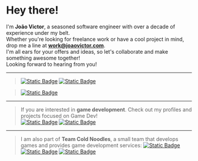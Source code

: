 # Hey there!

I'm **João Victor**, a seasoned software engineer with over a decade of experience under my belt.
<br />
Whether you're looking for freelance work or have a cool project in mind, drop me a line at **work@joaovictor.com**.
<br />
I'm all ears for your offers and ideas, so let's collaborate and make something awesome together!
<br />
Looking forward to hearing from you!
<br />

---

> [![Static Badge](https://img.shields.io/badge/joaovictor.com-f59e0b?label=Personal%20Website)](https://joaovictor.com) [![Static Badge](https://img.shields.io/badge/ko--fi-f59e0b?label=Buy%20Me%20A%20Coffee)](https://ko-fi.com/joaovictorlouro)

> [![Static Badge](https://img.shields.io/badge/Profile-blue?label=LinkedIn)](https://linkedin.com/in/joao-louro)

---

> If you are interested in **game development**. Check out my profiles and projects focused on Game Dev! <br />
> [![Static Badge](https://img.shields.io/badge/codingkitsune.com-f97316?label=GameDev%20Website)](https://codingkitsune.com) [![Static Badge](https://img.shields.io/badge/CodingKitsune-white?label=GitHub)](https://github.com/codingkitsune)

---

> I am also part of **Team Cold Noodles**, a small team that develops games and provides game development services:
> [![Static Badge](https://img.shields.io/badge/teamcoldnoodles.com-92929b?label=GameDev%20Website)](https://teamcoldnoodles.com) [![Static Badge](https://img.shields.io/badge/Itch.io-af85d5?label=Check%20our%20games%20out)]([https://ko-fi.com/teamcoldnoodles](https://teamcoldnoodles.itch.io/)) [![Static Badge](https://img.shields.io/badge/ko--fi-f59e0b?label=Buy%20Me%20A%20Coffee)](https://ko-fi.com/teamcoldnoodles)

